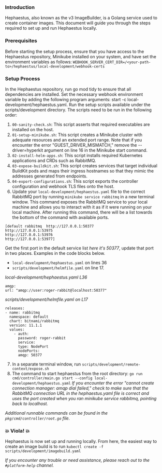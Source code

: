 
### Introduction

Hephaestus, also known as the v3 ImageBuilder, is a Golang service used to create container images. This document will guide you through the steps required to set up and run Hephaestus locally.

### Prerequisites
Before starting the setup process, ensure that you have access to the Hephaestus repository, Minikube installed on your system, and have set the environment variables as follows:
`WEBHOOK_SERVER_CERT_DIR=/<your-path-to>/hephaestus/local-development/webhook-certs`

### Setup Process
In the Hephaestus repository, run go mod tidy to ensure that all dependencies are installed.
Set the necessary webhook environment variable by adding the following program arguments: start -c local-development/hephaestus.yaml.
Run the setup scripts available under the scripts/development directory. The scripts need to be run in the following order:
1. `00-sanity-check.sh`: This script asserts that required executables are installed on the host.
2. `01-setup-minikube.sh`: This script creates a Minikube cluster with adequate resources and an extended port range. Note that if you encounter the error "GUEST_DRIVER_MISMATCH," remove the --driver=hyperkit argument on line 16 in the Minikube start command.
3. `02-install-helm-apps.sh`: This script installs required Kubernetes applications and CRDs such as RabbitMQ.
4. `03-expose-buildkit.sh`: This script creates services that target individual BuildKit pods and maps their ingress hostnames so that they mimic the addresses generated from endpoints.
5. `04-export-configurations.sh`: This script exports the controller configuration and webhook TLS files onto the host.
6. Update your `local-development/hephaestus.yaml` file to the correct RabbitMQ port by running `minikube service rabbitmq` in a new terminal window.
This command exposes the RabbitMQ service to your local machine and allows you to interact with it as if it were running on your local machine.
After running this command, there will be a list towards the bottom of the command with available ports.
```
[default rabbitmq  http://127.0.0.1:50377
http://127.0.0.1:53975
http://127.0.0.1:53976
http://127.0.0.1:53977]
```
Get the first port in the default service list _here it's 50377_,  update that port in two places. Examples in the code blocks below.
- `local-development/hephaestus.yaml` on lines 36
- `scripts/development/helmfile.yaml` on line 17.

_local-development/hephaestus.yaml L36_
```
amqp:
url: "amqp://user:roger-rabbit@localhost:50377"
```

_scripts/development/helmfile.yaml on L17_
```
releases:
- name: rabbitmq
  namespace: default
  chart: bitnami/rabbitmq
  version: 11.1.1
  values:
    - auth:
      password: roger-rabbit
      service:
      type: NodePort
      nodePorts:
      amqp: 50377
```

7. In a separate terminal window, run `scripts/development/remote-context/expose.sh`
8. The command to start hephaestus from the root directory: `go run cmd/controller/main.go start --config local-development/hephaestus.yaml`
_If you encounter the error "cannot create connection manager: amqp dial failed," check to make sure that the RabbitMQ connection URL in the hephaestus.yaml file is correct and uses the port created when you ran minikube service rabbitmq, pointing back to localhost._

_Additional runnable commands can be found in the `pkg/cmd/controller/root.go` file._
### 💥 Viola! 💥
Hephaestus is now set up and running locally. From here, the easiest way to create an image build is to run `kubectl create -f scripts/development/imagebuild.yaml`

_If you encounter any trouble or need assistance, please reach out to the `#platform-help` channel._



